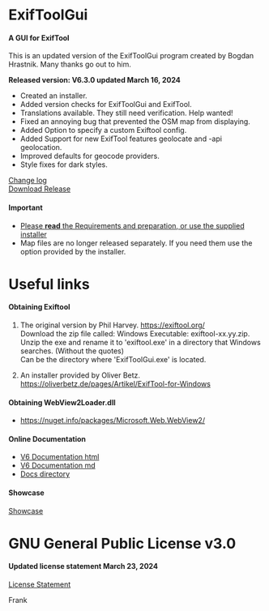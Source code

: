 ﻿# ExifToolGui
<h4>A GUI for ExifTool</h4>

This is an updated version of the ExifToolGui program created by Bogdan Hrastnik. Many thanks go out to him.

<b>Released version: <b>V6.3.0</b> updated March 16, 2024</b><br>

- Created an installer.<br>
- Added version checks for ExifToolGui and ExifTool.<br>
- Translations available. They still need verification. Help wanted!<br>
- Fixed an annoying bug that prevented the OSM map from displaying.<br>
- Added Option to specify a custom Exiftool config.<br>
- Added Support for new ExifTool features geolocate and -api geolocation.<br>
- Improved defaults for geocode providers.<br>
- Style fixes for dark styles.<br>

[Change log](Docs/changelog.txt)<br>
[Download Release](https://github.com/FrankBijnen/ExifToolGui/releases/latest)<br>

<h4>Important</h4>

- [Please <b>read</b> the Requirements and preparation, or use the supplied installer](https://github.com/FrankBijnen/ExifToolGui/blob/main/Docs/ExifToolGUI_V6.md/#m_reqs_general)<br>
- Map files are no longer released separately. If you need them use the option provided by the installer.

# Useful links

<h4>Obtaining Exiftool</h4>

1) The original version by Phil Harvey. https://exiftool.org/ <br>
   Download the zip file called: Windows Executable: exiftool-xx.yy.zip. <br>
   Unzip the exe and rename it to 'exiftool.exe' in a directory that Windows searches. (Without the quotes) <br>
   Can be the directory where 'ExifToolGui.exe' is located.

2) An installer provided by Oliver Betz. https://oliverbetz.de/pages/Artikel/ExifTool-for-Windows

<h4>Obtaining WebView2Loader.dll</h4>

-  https://nuget.info/packages/Microsoft.Web.WebView2/

<h4>Online Documentation</h4>

 - [V6 Documentation html](https://htmlpreview.github.io/?https://github.com/FrankBijnen/ExifToolGui/blob/main/Docs/ExifToolGUI_V6.md)
 - [V6 Documentation md](/Docs/ExifToolGUI_V6.md)
 - [Docs directory](Docs/)

<h4>Showcase</h4>

[Showcase](Docs/ShowCase/ShowCase.md)<br>

# GNU General Public License v3.0

<h4>Updated license statement March 23, 2024</h4>

[License Statement](LICENSE)

Frank
